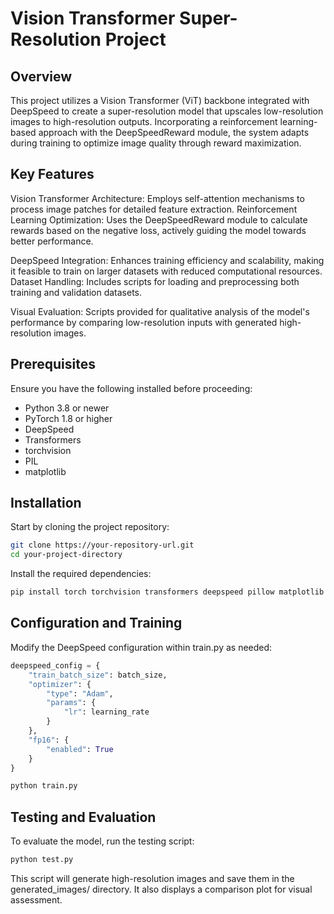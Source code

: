 # Vision Transformer Super-Resolution Project

## Overview
This project utilizes a Vision Transformer (ViT) backbone integrated with DeepSpeed to create a super-resolution model that upscales low-resolution images to high-resolution outputs. Incorporating a reinforcement learning-based approach with the DeepSpeedReward module, the system adapts during training to optimize image quality through reward maximization.

## Key Features
Vision Transformer Architecture: Employs self-attention mechanisms to process image patches for detailed feature extraction.
Reinforcement Learning Optimization: Uses the DeepSpeedReward module to calculate rewards based on the negative loss, actively guiding the model towards better performance.

DeepSpeed Integration: Enhances training efficiency and scalability, making it feasible to train on larger datasets with reduced computational resources.
Dataset Handling: Includes scripts for loading and preprocessing both training and validation datasets.

Visual Evaluation: Scripts provided for qualitative analysis of the model's performance by comparing low-resolution inputs with generated high-resolution images.

## Prerequisites
Ensure you have the following installed before proceeding:

- Python 3.8 or newer
- PyTorch 1.8 or higher
- DeepSpeed
- Transformers
- torchvision
- PIL
- matplotlib

## Installation
Start by cloning the project repository:

```bash
git clone https://your-repository-url.git
cd your-project-directory
```

Install the required dependencies:

```bash
pip install torch torchvision transformers deepspeed pillow matplotlib
```

## Configuration and Training
Modify the DeepSpeed configuration within train.py as needed:

```python
deepspeed_config = {
    "train_batch_size": batch_size,
    "optimizer": {
        "type": "Adam",
        "params": {
            "lr": learning_rate
        }
    },
    "fp16": {
        "enabled": True
    }
}
```

```bash
python train.py
```

## Testing and Evaluation
To evaluate the model, run the testing script:

```bash
python test.py
```

This script will generate high-resolution images and save them in the generated_images/ directory. It also displays a comparison plot for visual assessment.
